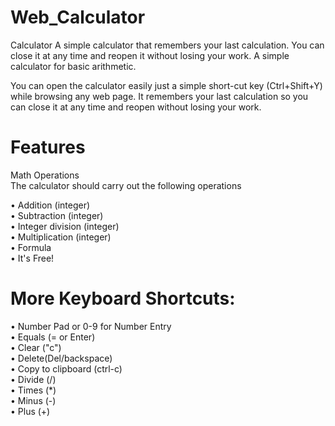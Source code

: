 # Web_Calculator

Calculator
A simple calculator that remembers your last calculation. You can close it at any time and reopen it without losing your work.
A simple calculator for basic arithmetic.

You can open the calculator easily just a simple short-cut key (Ctrl+Shift+Y) while browsing any web page. It remembers your last calculation so you can close it at any time and reopen without losing your work.

# Features

Math Operations<br/>
The calculator should carry out the following operations<br/>

• Addition (integer)<br/>
• Subtraction (integer)<br/>
• Integer division (integer)<br/>
• Multiplication (integer)<br/>
• Formula<br/>
• It's Free!<br/>

# More Keyboard Shortcuts:

• Number Pad or 0-9 for Number Entry<br/>
• Equals (= or Enter)<br/>
• Clear ("c")<br/>
• Delete(Del/backspace)<br/>
• Copy to clipboard (ctrl-c)<br/>
• Divide (/)<br/>
• Times (\*)<br/>
• Minus (-)<br/>
• Plus (+)<br/>
